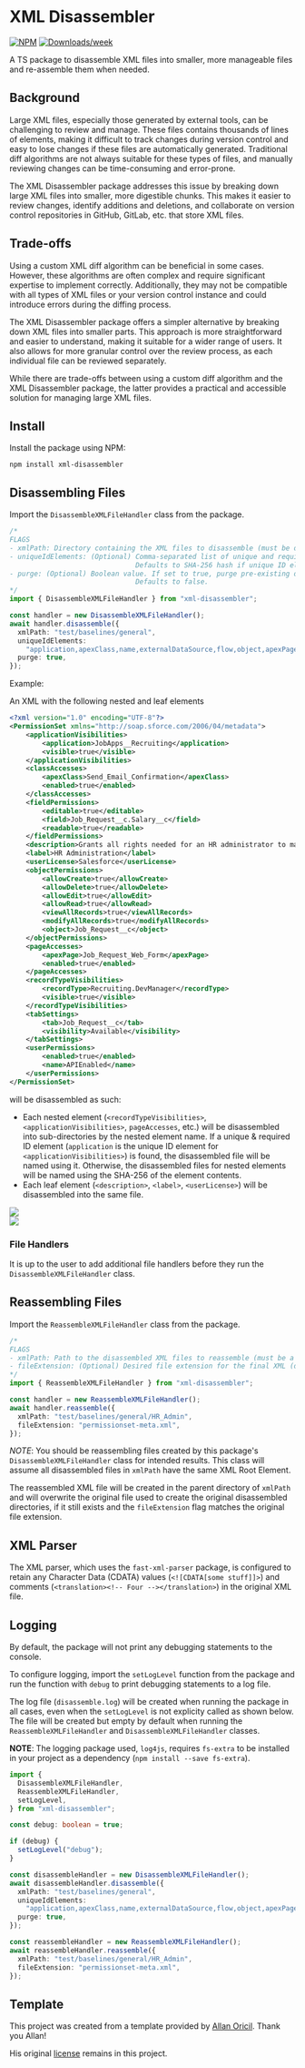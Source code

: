 # XML Disassembler

[![NPM](https://img.shields.io/npm/v/xml-disassembler.svg?label=xml-disassembler)](https://www.npmjs.com/package/xml-disassembler) [![Downloads/week](https://img.shields.io/npm/dw/xml-disassembler.svg)](https://npmjs.org/package/xml-disassembler)

A TS package to disassemble XML files into smaller, more manageable files and re-assemble them when needed.

## Background

Large XML files, especially those generated by external tools, can be challenging to review and manage. These files contains thousands of lines of elements, making it difficult to track changes during version control and easy to lose changes if these files are automatically generated.
Traditional diff algorithms are not always suitable for these types of files, and manually reviewing changes can be time-consuming and error-prone.

The XML Disassembler package addresses this issue by breaking down large XML files into smaller, more digestible chunks. This makes it easier to review changes, identify additions and deletions, and collaborate on version control repositories in GitHub, GitLab, etc. that store XML files.

## Trade-offs

Using a custom XML diff algorithm can be beneficial in some cases. However, these algorithms are often complex and require significant expertise to implement correctly. Additionally, they may not be compatible with all types of XML files or your version control instance and could introduce errors during the diffing process.

The XML Disassembler package offers a simpler alternative by breaking down XML files into smaller parts. This approach is more straightforward and easier to understand, making it suitable for a wider range of users. It also allows for more granular control over the review process, as each individual file can be reviewed separately.

While there are trade-offs between using a custom diff algorithm and the XML Disassembler package, the latter provides a practical and accessible solution for managing large XML files.

## Install

Install the package using NPM:

```
npm install xml-disassembler
```

## Disassembling Files

Import the `DisassembleXMLFileHandler` class from the package.

```typescript
/* 
FLAGS
- xmlPath: Directory containing the XML files to disassemble (must be directory). This will only disassemble files in the immediate directory.
- uniqueIdElements: (Optional) Comma-separated list of unique and required ID elements used to name disassembled files for nested elements. 
                               Defaults to SHA-256 hash if unique ID elements are undefined or not found.
- purge: (Optional) Boolean value. If set to true, purge pre-existing disassembled directories prior to disassembling the file.
                               Defaults to false.
*/
import { DisassembleXMLFileHandler } from "xml-disassembler";

const handler = new DisassembleXMLFileHandler();
await handler.disassemble({
  xmlPath: "test/baselines/general",
  uniqueIdElements:
    "application,apexClass,name,externalDataSource,flow,object,apexPage,recordType,tab,field",
  purge: true,
});
```

Example:

An XML with the following nested and leaf elements

```xml
<?xml version="1.0" encoding="UTF-8"?>
<PermissionSet xmlns="http://soap.sforce.com/2006/04/metadata">
    <applicationVisibilities>
        <application>JobApps__Recruiting</application>
        <visible>true</visible>
    </applicationVisibilities>
    <classAccesses>
        <apexClass>Send_Email_Confirmation</apexClass>
        <enabled>true</enabled>
    </classAccesses>
    <fieldPermissions>
        <editable>true</editable>
        <field>Job_Request__c.Salary__c</field>
        <readable>true</readable>
    </fieldPermissions>
    <description>Grants all rights needed for an HR administrator to manage employees.</description>
    <label>HR Administration</label>
    <userLicense>Salesforce</userLicense>
    <objectPermissions>
        <allowCreate>true</allowCreate>
        <allowDelete>true</allowDelete>
        <allowEdit>true</allowEdit>
        <allowRead>true</allowRead>
        <viewAllRecords>true</viewAllRecords>
        <modifyAllRecords>true</modifyAllRecords>
        <object>Job_Request__c</object>
    </objectPermissions>
    <pageAccesses>
        <apexPage>Job_Request_Web_Form</apexPage>
        <enabled>true</enabled>
    </pageAccesses>
    <recordTypeVisibilities>
        <recordType>Recruiting.DevManager</recordType>
        <visible>true</visible>
    </recordTypeVisibilities>
    <tabSettings>
        <tab>Job_Request__c</tab>
        <visibility>Available</visibility>
    </tabSettings>
    <userPermissions>
        <enabled>true</enabled>
        <name>APIEnabled</name>
    </userPermissions>
</PermissionSet>
```

will be disassembled as such:

- Each nested element (`<recordTypeVisibilities>`, `<applicationVisibilities>`, `pageAccesses`, etc.) will be disassembled into sub-directories by the nested element name. If a unique & required ID element (`application` is the unique ID element for `<applicationVisibilities>`) is found, the disassembled file will be named using it. Otherwise, the disassembled files for nested elements will be named using the SHA-256 of the element contents.
- Each leaf element (`<description>`, `<label>`, `<userLicense>`) will be disassembled into the same file.

<img src="https://raw.githubusercontent.com/mcarvin8/xml-disassembler/main/.github/images/disassembled.png">

<br>

<img src="https://raw.githubusercontent.com/mcarvin8/xml-disassembler/main/.github/images/disassembled-hashes.png">

<br>

### File Handlers

It is up to the user to add additional file handlers before they run the `DisassembleXMLFileHandler` class.

## Reassembling Files

Import the `ReassembleXMLFileHandler` class from the package.

```typescript
/* 
FLAGS
- xmlPath: Path to the disassembled XML files to reassemble (must be a directory)
- fileExtension: (Optional) Desired file extension for the final XML (default: `.xml`)
*/
import { ReassembleXMLFileHandler } from "xml-disassembler";

const handler = new ReassembleXMLFileHandler();
await handler.reassemble({
  xmlPath: "test/baselines/general/HR_Admin",
  fileExtension: "permissionset-meta.xml",
});
```

_NOTE_: You should be reassembling files created by this package's `DisassembleXMLFileHandler` class for intended results. This class will assume all disassembled files in `xmlPath` have the same XML Root Element.

The reassembled XML file will be created in the parent directory of `xmlPath` and will overwrite the original file used to create the original disassembled directories, if it still exists and the `fileExtension` flag matches the original file extension.

## XML Parser

The XML parser, which uses the `fast-xml-parser` package, is configured to retain any Character Data (CDATA) values (`<![CDATA[some stuff]]>`) and comments (`<translation><!-- Four --></translation>`) in the original XML file.

## Logging

By default, the package will not print any debugging statements to the console.

To configure logging, import the `setLogLevel` function from the package and run the function with `debug` to print debugging statements to a log file.

The log file (`disassemble.log`) will be created when running the package in all cases, even when the `setLogLevel` is not explicity called as shown below. The file will be created but empty by default when running the `ReassembleXMLFileHandler` and `DisassembleXMLFileHandler` classes.

**NOTE**: The logging package used, `log4js`, requires `fs-extra` to be installed in your project as a dependency (`npm install --save fs-extra`).

```typescript
import {
  DisassembleXMLFileHandler,
  ReassembleXMLFileHandler,
  setLogLevel,
} from "xml-disassembler";

const debug: boolean = true;

if (debug) {
  setLogLevel("debug");
}

const disassembleHandler = new DisassembleXMLFileHandler();
await disassembleHandler.disassemble({
  xmlPath: "test/baselines/general",
  uniqueIdElements:
    "application,apexClass,name,externalDataSource,flow,object,apexPage,recordType,tab,field",
  purge: true,
});

const reassembleHandler = new ReassembleXMLFileHandler();
await reassembleHandler.reassemble({
  xmlPath: "test/baselines/general/HR_Admin",
  fileExtension: "permissionset-meta.xml",
});
```

## Template

This project was created from a template provided by [Allan Oricil](https://github.com/AllanOricil). Thank you Allan!

His original [license](https://github.com/AllanOricil/js-template/blob/main/LICENSE) remains in this project.
